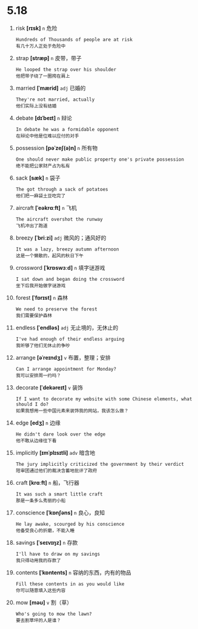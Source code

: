 # 5.18

1. risk **[rɪsk]** `n` 危险

   ```
   Hundreds of Thousands of people are at risk
   有几十万人正处于危险中
   ```

2. strap **[stræp]** `n` 皮带，带子

   ```
   He looped the strap over his shoulder
   他把带子绕了一圈挎在肩上
   ```

3. married **[ˈmærid]** `adj` 已婚的

   ```
   They're not married, actually
   他们实际上没有结婚
   ```

4. debate **[dɪˈbeɪt]** `n` 辩论

   ```
   In debate he was a formidable opponent
   在辩论中他是位难以应付的对手
   ```

5. possession **[pəˈzeʃ(ə)n]** `n` 所有物

   ```
   One should never make public property one's private possession
   绝不能把公家财产占为私有
   ```

6. sack **[sæk]** `n` 袋子

   ```
   The got through a sack of potatoes
   他们把一麻袋土豆吃完了
   ```

7. aircraft **[ˈeəkrɑːft]** `n` 飞机

   ```
   The aircraft overshot the runway
   飞机冲出了跑道
   ```

8. breezy **[ˈbriːzi]** `adj` 微风的；通风好的

   ```
   It was a lazy, breezy autumn afternoon
   这是一个懒散的，起风的秋日下午
   ```

9. crossword **[ˈkrɒswɜːd]** `n` 填字谜游戏

   ```
   I sat down and began doing the crossword
   坐下后我开始做字谜游戏
   ```

10. forest **[ˈfɒrɪst]** `n` 森林

    ```
    We need to preserve the forest
    我们需要保护森林
    ```

11. endless **[ˈendləs]** `adj` 无止境的，无休止的

    ```
    I've had enough of their endless arguing
    我听够了他们无休止的争吵
    ```

12. arrange **[əˈreɪndʒ]** `v` 布置，整理；安排

    ```
    Can I arrange appointment for Monday?
    我可以安排周一约吗？
    ```

13. decorate **[ˈdekəreɪt]** `v` 装饰

    ```
    If I want to decorate my website with some Chinese elements, what should I do?
    如果我想用一些中国元素来装饰我的网站，我该怎么做？
    ```

14. edge **[edʒ]** `n` 边缘

    ```
    He didn't dare look over the edge
    他不敢从边缘往下看
    ```

15. implicitly **[ɪmˈplɪsɪtli]** `adv` 暗含地

    ```
    The jury implicitly criticized the government by their verdict
    陪审团通过他们的裁决含蓄地批评了政府
    ```

16. craft **[krɑːft]** `n` 船，飞行器

    ```
    It was such a smart little craft
    那是一条多么秀丽的小船
    ```

17. conscience **[ˈkɒnʃəns]** `n` 良心，良知

    ```
    He lay awake, scourged by his conscience
    他备受良心的折磨，不能入睡
    ```

18. savings **[ˈseɪvɪŋz]** `n` 存款

    ```
    I'll have to draw on my savings
    我只得动用我的存款了
    ```

19. contents **[ˈkɒntents]** `n` 容纳的东西，内有的物品

    ```
    Fill these contents in as you would like
    你可以随意填入这些内容
    ```

20. mow **[məʊ]** `v` 割（草）
    ```
    Who's going to mow the lawn?
    要去割草坪的人是谁？
    ```
